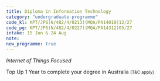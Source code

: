 ```yaml
---
title: Diploma in Information Technology
category: "undergraduate-programme"
code_kl: KPT/JPS(N/482/4/0213)(MQA/PA14019)12/27
code_pg: KPT/JPS(N/482/4/0227)(MQA/PA14312)05/27
intake: 15 Jun & 24 Aug
note: 
new_programme: true
---
```


<i>Internet of Things Focused</i>
<p>Top Up 1 Year to complete your degree in Australia <small>(T&C apply)</small></p>